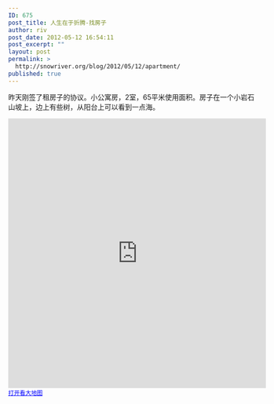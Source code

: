 ```yaml
---
ID: 675
post_title: 人生在于折腾-找房子
author: riv
post_date: 2012-05-12 16:54:11
post_excerpt: ""
layout: post
permalink: >
  http://snowriver.org/blog/2012/05/12/apartment/
published: true
---
```

昨天刚签了租房子的协议。小公寓房，2室，65平米使用面积。房子在一个小岩石山坡上，边上有些树，从阳台上可以看到一点海。
<iframe width="525" height="550" frameborder="0" scrolling="no" marginheight="0" marginwidth="0" src="http://maps.google.com/maps?f=q&amp;source=s_q&amp;hl=en&amp;geocode=&amp;q=Domarev%C3%A4gen+3A,+Karlskrona,+Sverige&amp;aq=&amp;sll=56.178165,15.593385&amp;sspn=0.010594,0.033023&amp;t=h&amp;g=Domarev%C3%A4gen,+Karlskrona,+Sverige&amp;ie=UTF8&amp;hq=&amp;hnear=Domarev%C3%A4gen+3A,+371+40+Karlskrona,+Sweden&amp;ll=56.178169,15.593376&amp;spn=0.005297,0.016512&amp;z=14&amp;output=embed"></iframe><br /><small><a href="http://maps.google.com/maps?f=q&amp;source=embed&amp;hl=en&amp;geocode=&amp;q=Domarev%C3%A4gen+3A,+Karlskrona,+Sverige&amp;aq=&amp;sll=56.178165,15.593385&amp;sspn=0.010594,0.033023&amp;t=h&amp;g=Domarev%C3%A4gen,+Karlskrona,+Sverige&amp;ie=UTF8&amp;hq=&amp;hnear=Domarev%C3%A4gen+3A,+371+40+Karlskrona,+Sweden&amp;ll=56.178169,15.593376&amp;spn=0.005297,0.016512&amp;z=14" style="color:#0000FF;text-align:left">打开看大地图</a></small>